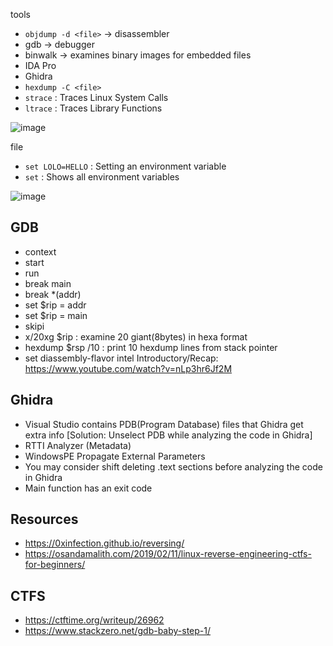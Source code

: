 tools

- `objdump -d <file>` -> disassembler
- gdb -> debugger
- binwalk -> examines binary images for embedded files
- IDA Pro
- Ghidra
- `hexdump -C <file>`
- `strace` : Traces Linux System Calls
- `ltrace` : Traces Library Functions

![image](https://github.com/PranjalBasak/Documentation/assets/66166653/1f094477-97cc-416c-b13f-d74c54ac1a80)

file <file>
- `set LOLO=HELLO` : Setting an environment variable
- `set` : Shows all environment variables

![image](https://github.com/PranjalBasak/Documentation/assets/66166653/10a23952-db4c-4663-ad63-f16bec9c3165)


GDB
----
- context
- start
- run
- break main
- break *(addr)
- set $rip = addr
- set $rip = main
- skipi
- x/20xg $rip : examine 20 giant(8bytes) in hexa format
- hexdump $rsp /10 : print 10 hexdump lines from stack pointer
- set diassembly-flavor intel
Introductory/Recap: https://www.youtube.com/watch?v=nLp3hr6Jf2M

Ghidra
-------------
- Visual Studio contains PDB(Program Database) files that Ghidra get extra info [Solution: Unselect PDB while analyzing the code in Ghidra]
- RTTI Analyzer (Metadata)
- WindowsPE Propagate External Parameters
- You may consider shift deleting .text sections before analyzing the code in Ghidra
- Main function has an exit code
  
Resources
----------------
- https://0xinfection.github.io/reversing/
- https://osandamalith.com/2019/02/11/linux-reverse-engineering-ctfs-for-beginners/


CTFS
----------
- https://ctftime.org/writeup/26962
- https://www.stackzero.net/gdb-baby-step-1/
